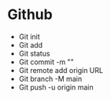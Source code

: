 # Github 

- Git init
- Git add
- Git status
- Git commit -m ""
- Git remote add origin URL
- Git branch -M main
- Git push -u origin main